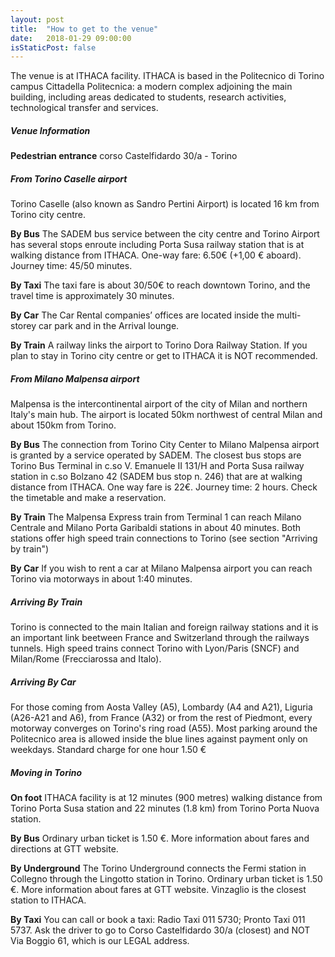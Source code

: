 ```yaml
---
layout: post
title:  "How to get to the venue"
date:   2018-01-29 09:00:00
isStaticPost: false
---
```

The venue is at ITHACA facility. ITHACA is based in the Politecnico di Torino campus Cittadella Politecnica: a modern complex adjoining the main building, including areas dedicated to students, research activities, technological transfer and services.

##### Venue Information
__Pedestrian entrance__ corso Castelfidardo 30/a - Torino

##### From Torino Caselle airport

Torino Caselle (also known as Sandro Pertini Airport) is located 16 km from Torino city centre.

__By Bus__ The SADEM bus service between the city centre and Torino Airport has several stops enroute including Porta Susa railway station that is at walking distance from ITHACA. One-way fare: 6.50€ (+1,00 € aboard). Journey time: 45/50 minutes.

__By Taxi__ The taxi fare is about 30/50€ to reach downtown Torino, and the travel time is approximately 30 minutes.

__By Car__ The Car Rental companies’ offices are located inside the multi-storey car park and in the Arrival lounge.

__By Train__ A railway links the airport to Torino Dora Railway Station. If you plan to stay in Torino city centre or get to ITHACA it is NOT recommended.

##### From Milano Malpensa airport
Malpensa is the intercontinental airport of the city of Milan and northern Italy's main hub. The airport is located 50km northwest of central Milan and about 150km from Torino.

__By Bus__ The connection from Torino City Center to Milano Malpensa airport is granted by a service operated by SADEM. The closest bus stops are Torino Bus Terminal in c.so V. Emanuele II 131/H and Porta Susa railway station in c.so Bolzano 42 (SADEM bus stop n. 246) that are at walking distance from ITHACA. One way fare is 22€. Journey time: 2 hours. Check the timetable and make a reservation.

__By Train__ The Malpensa Express train from Terminal 1 can reach Milano Centrale and Milano Porta Garibaldi stations in about 40 minutes. Both stations offer high speed train connections to Torino (see section "Arriving by train")

__By Car__ If you wish to rent a car at Milano Malpensa airport you can reach Torino via motorways in about 1:40 minutes.

##### Arriving By Train
Torino is connected to the main Italian and foreign railway stations and it is an important link beetween France and Switzerland through the railways tunnels. High speed trains connect Torino with Lyon/Paris (SNCF) and Milan/Rome (Frecciarossa and Italo).

##### Arriving By Car
For those coming from Aosta Valley (A5), Lombardy (A4 and A21), Liguria (A26-A21 and A6), from France (A32) or from the rest of Piedmont, every motorway converges on Torino's ring road (A55). Most parking around the Politecnico area is allowed inside the blue lines against payment only on weekdays. Standard charge for one hour 1.50 €

##### Moving in Torino
__On foot__ ITHACA facility is at 12 minutes (900 metres) walking distance from Torino Porta Susa station and 22 minutes (1.8 km) from Torino Porta Nuova station.

__By Bus__ Ordinary urban ticket is 1.50 €. More information about fares and directions at GTT website.

__By Underground__ The Torino Underground connects the Fermi station in Collegno through the Lingotto station in Torino. Ordinary urban ticket is 1.50 €. More information about fares at GTT website. Vinzaglio is the closest station to ITHACA.

__By Taxi__ You can call or book a taxi: Radio Taxi 011 5730; Pronto Taxi 011 5737. Ask the driver to go to Corso Castelfidardo 30/a (closest) and NOT Via Boggio 61, which is our LEGAL address.
